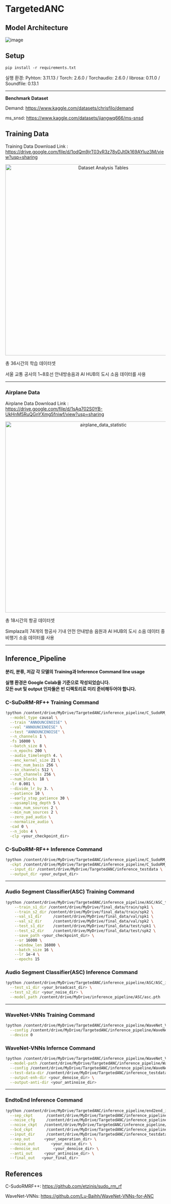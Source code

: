 # TargetedANC



## Model Architecture
![image](https://github.com/user-attachments/assets/4b1b942b-d494-4a87-baa0-9376238e0d46)

## Setup
```
pip install -r requirements.txt
```

실행 환경: Pyhton: 3.11.13 / Torch: 2.6.0 / Torchaudio: 2.6.0 / librosa: 0.11.0 / Soundfile: 0.13.1

---

**Benchmark Dataset**

Demand: https://www.kaggle.com/datasets/chrisfilo/demand

ms_snsd: https://www.kaggle.com/datasets/jiangwq666/ms-snsd


## Training Data
Training Data Download Link : https://drive.google.com/file/d/1odQm9jrT03vR3z78yDJt0k169AYluz3M/view?usp=sharing
<div align="center">
<img src="https://github.com/user-attachments/assets/a02c34e8-2300-44c7-8ad5-4a4dd7f9cf3f" alt="Dataset Analysis Tables" width="600">
</div>

총 36시간의 학습 데이터셋

서울 교통 공사의 1~8호선 안내방송음과 AI HUB의 도시 소음 데이터를 사용

---

### Airplane Data
Airplane Data Download Link : https://drive.google.com/file/d/1sAq702S0YB-UkHnM5RuQGnYXmg5fniwf/view?usp=sharing

<div align="center">
<img src="https://github.com/user-attachments/assets/19263f40-3618-4bf6-b5b0-6e17ee62fd17" alt="airplane_data_statistic" width="600">
</div>

총 18시간의 항공 데이터셋

Simplaza의 74개의 항공사 기내 안전 안내방송 음원과 AI HUB의 도시 소음 데이터 중 비행기 소음 데이터를 사용

---

## Inference_Pipeline
**분리, 분류, 저감 각 모델의 Training과 Inference Command line usage**

**실행 환경은 Google Colab을 기준으로 작성되었습니다.**  
**모든 out 및 output 인자들은 빈 디렉토리로 미리 준비해두어야 합니다.**

### C-SuDoRM-RF++ Training Command
```bash
!python /content/drive/MyDrive/TargetedANC/inference_pipeline/C_SudoRM_RF/c_sudormrf_train.py \
  --model_type causal \
  --train "ANNOUNCENOISE" \
  --val "ANNOUNCENOISE" \
  --test "ANNOUNCENOISE" \
  --n_channels 1 \
  -fs 16000 \
  --batch_size 8 \
  --n_epochs 200 \
  --audio_timelength 4. \
  --enc_kernel_size 21 \
  --enc_num_basis 256 \
  --in_channels 512 \
  --out_channels 256 \
  --num_blocks 18 \
  -lr 0.001 \
  --divide_lr_by 3. \
  --patience 10 \
  --early_stop_patience 30 \
  --upsampling_depth 5 \
  --max_num_sources 2 \
  --min_num_sources 2 \
  --zero_pad_audio \
  --normalize_audio \
  -cad 0 \
  --n_jobs 4 \
  -clp <your_checkpoint_dir>
```




### C-SuDoRM-RF++ Inference Command
```bash
!python /content/drive/MyDrive/TargetedANC/inference_pipeline/C_SudoRM_RF/c_sudormrf_inference.py \
  -ckpt /content/drive/MyDrive/TargetedANC/inference_pipeline/C_SudoRM_RF/causal_best.pt \
  --input_dir /content/drive/MyDrive/TargetedANC/inference_testdata \
  --output_dir <your_output_dir>
```

---

### Audio Segment Classifier(ASC) Training Command
```bash
!python /content/drive/MyDrive/TargetedANC/inference_pipeline/ASC/ASC_train.py \
    --train_s1_dir /content/drive/MyDrive/final_data/train/spk1 \
    --train_s2_dir /content/drive/MyDrive/final_data/train/spk2 \
    --val_s1_dir     /content/drive/MyDrive/final_data/val/spk1 \
    --val_s2_dir     /content/drive/MyDrive/final_data/val/spk2 \
    --test_s1_dir    /content/drive/MyDrive/final_data/test/spk1 \
    --test_s2_dir    /content/drive/MyDrive/final_data/test/spk2 \
    --save_path <your_checkpoint_dir> \
    --sr 16000 \
    --window_len 16000 \
    --batch_size 16 \
    --lr 1e-4 \
    --epochs 15
```

### Audio Segment Classifier(ASC) Inference Command
```bash
!python /content/drive/MyDrive/TargetedANC/inference_pipeline/ASC/ASC_inference.py \
  --test_s1_dir <your_broadcast_dir> \
  --test_s2_dir <your_noise_dir> \
  --model_path /content/drive/MyDrive/inference_pipeline/ASC/asc.pth
```

---


### WaveNet-VNNs Training Command
```bash
!python /content/drive/MyDrive/TargetedANC/inference_pipeline/WaveNet_VNNs/train_opt_210.py \
  --config /content/drive/MyDrive/TargetedANC/inference_pipeline/WaveNet_VNNs/cfg_train_opt_210.toml \
  --device 0
```



### WaveNet-VNNs Infernce Command
```bash
!python /content/drive/MyDrive/TargetedANC/inference_pipeline/WaveNet_VNNs/inference_opt.py \
  --model-path /content/drive/MyDrive/TargetedANC/inference_pipeline/WaveNet_VNNs/model.pth \
  --config /content/drive/MyDrive/TargetedANC/inference_pipeline/WaveNet_VNNs/config_opt_210.json \
  --test-data-dir /content/drive/MyDrive/TargetedANC/inference_testdata \
  --output-enh-dir <your_denoise_dir> \
  --output-anti-dir <your_antinoise_dir>
```

---

### EndtoEnd Inference Command
```bash
!python /content/drive/MyDrive/TargetedANC/inference_pipeline/end2end_inference.py \
  --sep_ckpt      /content/drive/MyDrive/TargetedANC/inference_pipeline/C_SudoRM_RF/causal_best.pt \
  --noise_cfg     /content/drive/MyDrive/TargetedANC/inference_pipeline/WaveNet_VNNs/config_opt_210.json \
  --noise_ckpt   /content/drive/MyDrive/TargetedANC/inference_pipeline/WaveNet_VNNs/model.pth \
  --bcd_ckpt      /content/drive/MyDrive/TargetedANC/inference_pipeline/ASC/asc.pth \
  --input_dir     /content/drive/MyDrive/TargetedANC/inference_testdata \
  --sep_out      <your_seperation_dir> \
  --noise_out       <your_noise_dir> \
  --denoise_out      <your_denoise_dir> \
  --anti_out     <your_antinoise_dir> \
  --final_out   <your_final_dir>
```

## References

C-SudoRMRF++:
https://github.com/etzinis/sudo_rm_rf

WaveNet-VNNs:
https://github.com/Lu-Baihh/WaveNet-VNNs-for-ANC
